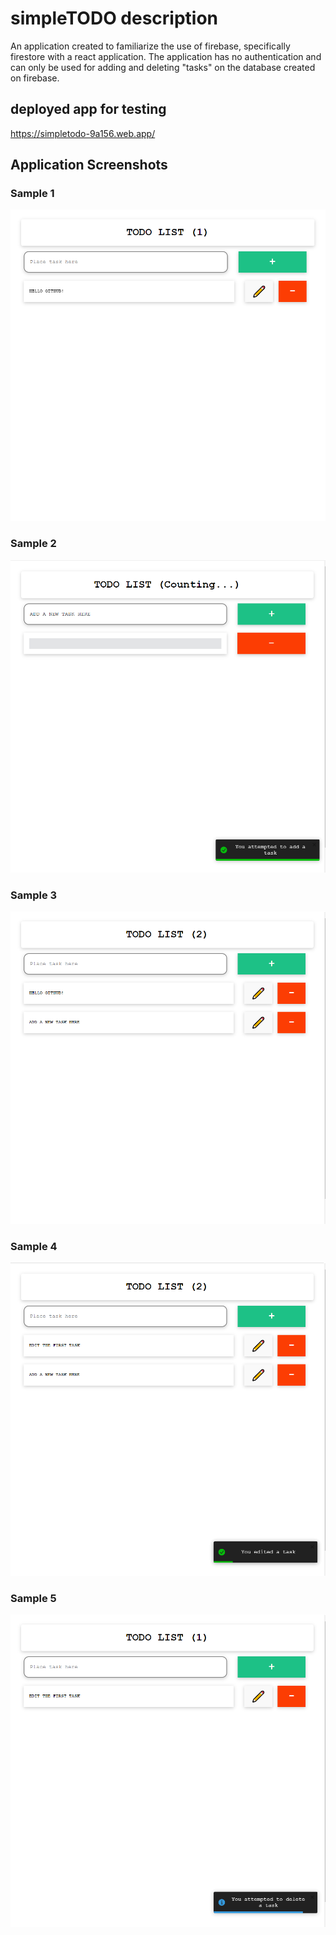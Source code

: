 # simpleTODO description
  An application created to familiarize the use of firebase, specifically firestore with a react application. The application has no authentication and can only be used for adding and deleting "tasks" on the database created on firebase.
  
## deployed app for testing
https://simpletodo-9a156.web.app/

## Application Screenshots

### Sample 1
<kbd>
  <p align="center">
  <img src="todo/1.png" width="600" title="Base">
  </p> 
</kbd>

### Sample 2
<kbd>
  <p align="center">
  <img src="todo/2.png" width="600" title="Base2">
  </p>
</kbd>

### Sample 3
<kbd>
  <p align="center">
  <img src="todo/3.png" width="600" title="Base3">
  </p>
</kbd>

### Sample 4
<kbd>
  <p align="center">
  <img src="todo/4.png" width="600" title="Base4">
  </p>
</kbd>

### Sample 5
<kbd>
  <p align="center">
  <img src="todo/5.png" width="600" title="Base5">
  </p>
</kbd>
